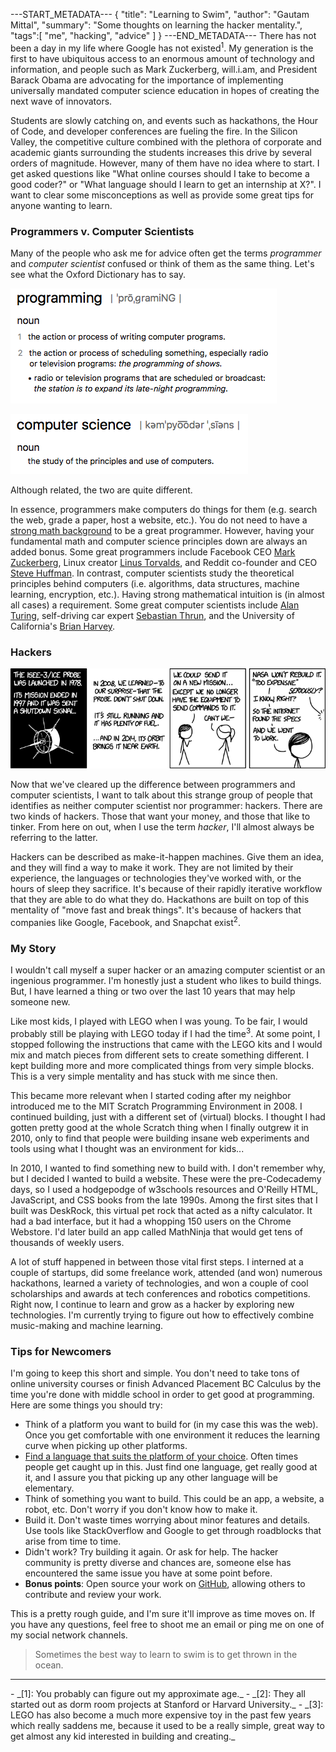 ---START_METADATA---
{
  "title": "Learning to Swim",
  "author": "Gautam Mittal",
  "summary": "Some thoughts on learning the hacker mentality.",
  "tags":[
    "me",
    "hacking",
    "advice"
  ]
}
---END_METADATA---
There has not been a day in my life where Google has not existed<sup>1</sup>. My generation is the first to have ubiquitous access to an enormous amount of technology and information, and people such as Mark Zuckerberg, will.i.am, and President Barack Obama are advocating for the importance of implementing universally mandated computer science education in hopes of creating the next wave of innovators.

Students are slowly catching on, and events such as hackathons, the Hour of Code, and developer conferences are fueling the fire. In the Silicon Valley, the competitive culture combined with the plethora of corporate and academic giants surrounding the students increases this drive by several orders of magnitude. However, many of them have no idea where to start. I get asked questions like "What online courses should I take to become a good coder?" or "What language should I learn to get an internship at X?". I want to clear some misconceptions as well as provide some great tips for anyone wanting to learn.

### Programmers v. Computer Scientists
Many of the people who ask me for advice often get the terms _programmer_ and _computer scientist_ confused or think of them as the same thing. Let's see what the Oxford Dictionary has to say.

![programming](/img/programming2.png)

![computer science](/img/CS.png)

Although related, the two are quite different.

In essence, programmers make computers do things for them (e.g. search the web, grade a paper, host a website, etc.). You do not need to have a [strong math background](http://hardmath123.github.io/isprogrammingmath.html) to be a great programmer. However, having your fundamental math and computer science principles down are always an added bonus. Some great programmers include Facebook CEO [Mark Zuckerberg](#), Linux creator [Linus Torvalds](#), and Reddit co-founder and CEO [Steve Huffman](#). In contrast, computer scientists study the theoretical principles behind computers (i.e. algorithms, data structures, machine learning, encryption, etc.). Having strong mathematical intuition is (in almost all cases) a requirement. Some great computer scientists include [Alan Turing](#), self-driving car expert [Sebastian Thrun](#), and the University of California's [Brian Harvey](#).

### Hackers
![hackers](/img/hack.png)

Now that we've cleared up the difference between programmers and computer scientists, I want to talk about this strange group of people that identifies as neither computer scientist nor programmer: hackers. There are two kinds of hackers. Those that want your money, and those that like to tinker. From here on out, when I use the term _hacker_, I'll almost always be referring to the latter.

Hackers can be described as make-it-happen machines. Give them an idea, and they will find a way to make it work. They are not limited by their experience, the languages or technologies they've worked with, or the hours of sleep they sacrifice. It's because of their rapidly iterative workflow that they are able to do what they do. Hackathons are built on top of this mentality of "move fast and break things". It's because of hackers that companies like Google, Facebook, and Snapchat exist<sup>2</sup>.  

### My Story
I wouldn't call myself a super hacker or an amazing computer scientist or an ingenious programmer. I'm honestly just a student who likes to build things. But, I have learned a thing or two over the last 10 years that may help someone new.

Like most kids, I played with LEGO when I was young. To be fair, I would probably still be playing with LEGO today if I had the time<sup>3</sup>. At some point, I stopped following the instructions that came with the LEGO kits and I would mix and match pieces from different sets to create something different. I kept building more and more complicated things from very simple blocks. This is a very simple mentality and has stuck with me since then.

This became more relevant when I started coding after my neighbor introduced me to the MIT Scratch Programming Environment in 2008. I continued building, just with a different set of (virtual) blocks. I thought I had gotten pretty good at the whole Scratch thing when I finally outgrew it in 2010, only to find that people were building insane web experiments and tools using what I thought was an environment for kids...

In 2010, I wanted to find something new to build with. I don't remember why, but I decided I wanted to build a website. These were the pre-Codecademy days, so I used a hodgepodge of w3schools resources and O'Reilly HTML, JavaScript, and CSS books from the late 1990s. Among the first sites that I built was DeskRock, this virtual pet rock that acted as a nifty calculator. It had a bad interface, but it had a whopping 150 users on the Chrome Webstore. I'd later build an app called MathNinja that would get tens of thousands of weekly users.

A lot of stuff happened in between those vital first steps. I interned at a couple of startups, did some freelance work, attended (and won) numerous hackathons, learned a variety of technologies, and won a couple of cool scholarships and awards at tech conferences and robotics competitions. Right now, I continue to learn and grow as a hacker by exploring new technologies. I'm currently trying to figure out how to effectively combine music-making and machine learning.

### Tips for Newcomers
I'm going to keep this short and simple. You don't need to take tons of online university courses or finish Advanced Placement BC Calculus by the time you're done with middle school in order to get good at programming. Here are some things you should try:

- Think of a platform you want to build for (in my case this was the web). Once you get comfortable with one environment it reduces the learning curve when picking up other platforms.
- [Find a language that suits the platform of your choice](http://hardmath123.github.io/after-scratch.html). Often times people get caught up in this. Just find one language, get really good at it, and I assure you that picking up any other language will be elementary.
- Think of something you want to build. This could be an app, a website, a robot, etc. Don't worry if you don't know how to make it.
- Build it. Don't waste times worrying about minor features and details. Use tools like StackOverflow and Google to get through roadblocks that arise from time to time.
- Didn't work? Try building it again. Or ask for help. The hacker community is pretty diverse and chances are, someone else has encountered the same issue you have at some point before.
- __Bonus points__: Open source your work on [GitHub](https://github.com), allowing others to contribute and review your work.

This is a pretty rough guide, and I'm sure it'll improve as time moves on. If you have any questions, feel free to shoot me an email or ping me on one of my social network channels.

> Sometimes the best way to learn to swim is to get thrown in the ocean.

<hr />
- _[1]: You probably can figure out my approximate age._
- _[2]: They all started out as dorm room projects at Stanford or Harvard University._
- _[3]: LEGO has also become a much more expensive toy in the past few years which really saddens me, because it used to be a really simple, great way to get almost any kid interested in building and creating._
